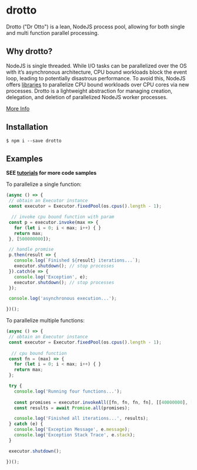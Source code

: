 # drotto

Drotto ("Dr Otto") is a lean, NodeJS process pool, allowing for both single and multi function parallel processing.

## Why drotto?

NodeJS is single threaded.  While I/O tasks can be parallelized over the OS with it’s asynchronous architecture, CPU bound workloads block the event loop, leading to potentially disastrous performance.  To avoid this, NodeJS offers [libraries](https://nodejs.org/api/child_process.html) to parallelize CPU bound workloads over CPU cores via new processes.  Drotto is a lightweight abstraction for managing creation, delegation, and deletion of parallelized NodeJS worker processes.

[More Info](http://jessesnet.com/development-notes/2017/cpu-workloads-nodejs-processor-parallelism/)

## Installation

```shell
$ npm i --save drotto
```

## Examples

**SEE [tutorials](https://github.com/jessecascio/drotto-tutorials) for more code samples**

To parallelize a single function:

```js
(async () => {
 // obtain an Executor instance
 const executor = Executor.fixedPool(os.cpus().length - 1);

  // invoke cpu bound function with param
 const p = executor.invoke(max => {
   for (let i = 0; i < max; i++) { }
   return max;
 }, [500000000]);

 // handle promise
 p.then(result => {
   console.log(`Finished ${result} iterations...`);
   executor.shutdown(); // stop processes
 }).catch(e => {
   console.log('Exception', e);
   executor.shutdown(); // stop processes
 });

 console.log('asynchronous execution...');

})();
```
To parallelize multiple functions:

```js
(async () => {
 // obtain an Executor instance
 const executor = Executor.fixedPool(os.cpus().length - 1);
 
  // cpu bound function
 const fn = (max) => {
   for (let i = 0; i < max; i++) { }
   return max;
 };

 try {
   console.log('Running four functions...');
  
   const promises = executor.invokeAll([fn, fn, fn, fn], [[40000000], [20000000], [60000000], [30000000]]);
   const results = await Promise.all(promises);

   console.log('Finished all iterations...', results);
 } catch (e) {
   console.log('Exception Message', e.message);
   console.log('Exception Stack Trace', e.stack);
 }

 executor.shutdown();

})();
```

